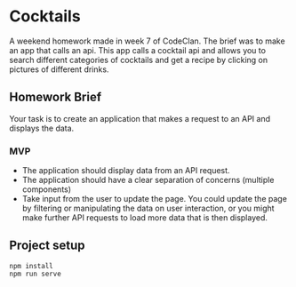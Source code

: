 # Cocktails
A weekend homework made in week 7 of CodeClan. The brief was to make an app that calls an api. This app calls a cocktail api and allows you to search different categories of cocktails and get a recipe by clicking on pictures of different drinks.

## Homework Brief

Your task is to create an application that makes a request to an API and displays the data.

### MVP

- The application should display data from an API request.
- The application should have a clear separation of concerns (multiple components)
- Take input from the user to update the page. You could update the page by filtering or manipulating the data on user interaction, or you might make further API requests to load more data that is then displayed.

## Project setup
```
npm install
npm run serve
```

